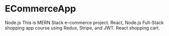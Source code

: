 # ECommerceApp
Node.js
This is MERN Stack e-commerce project. React, Node.js Full-Stack shopping app course using Redux, Stripe, and JWT. React shopping cart.